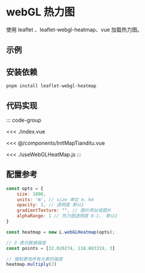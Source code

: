 <script setup>
import demo from './index.vue'
</script>

# webGL 热力图

使用 leaflet 、leaflet-webgl-heatmap、vue 加载热力图。

## 示例

<demo></demo>

## 安装依赖

```shell
pnpm install leaflet-webgl-heatmap
```

## 代码实现

::: code-group

<<< ./index.vue

<<< @/components/InitMapTianditu.vue

<<< ./useWebGLHeatMap.js
:::

## 配置参考

```js
const opts = {
    size: 1000,
    units: 'm', // size 单位 m、km
    opacity: 1, // 透明度 默认1
    gradientTexture: "", // 图片网址或图片
    alphaRange: 1 // 热力图透明度 0-1， 默认1
}

const heatmap = new L.webGLHeatmap(opts);

// 3 表示数据强度
const points = [32.020274, 118.803319, 3]

// 强制更改所有元素的强度
heatmap.multiply(2) 
```

